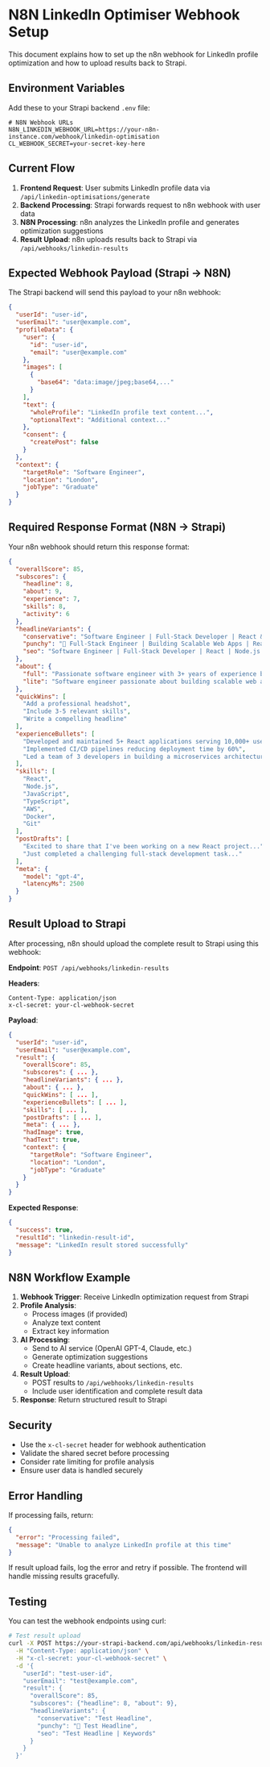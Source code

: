 # N8N LinkedIn Optimiser Webhook Setup

This document explains how to set up the n8n webhook for LinkedIn profile optimization and how to upload results back to Strapi.

## Environment Variables

Add these to your Strapi backend `.env` file:

```env
# N8N Webhook URLs
N8N_LINKEDIN_WEBHOOK_URL=https://your-n8n-instance.com/webhook/linkedin-optimisation
CL_WEBHOOK_SECRET=your-secret-key-here
```

## Current Flow

1. **Frontend Request**: User submits LinkedIn profile data via `/api/linkedin-optimisations/generate`
2. **Backend Processing**: Strapi forwards request to n8n webhook with user data
3. **N8N Processing**: n8n analyzes the LinkedIn profile and generates optimization suggestions
4. **Result Upload**: n8n uploads results back to Strapi via `/api/webhooks/linkedin-results`

## Expected Webhook Payload (Strapi → N8N)

The Strapi backend will send this payload to your n8n webhook:

```json
{
  "userId": "user-id",
  "userEmail": "user@example.com",
  "profileData": {
    "user": {
      "id": "user-id",
      "email": "user@example.com"
    },
    "images": [
      {
        "base64": "data:image/jpeg;base64,..."
      }
    ],
    "text": {
      "wholeProfile": "LinkedIn profile text content...",
      "optionalText": "Additional context..."
    },
    "consent": {
      "createPost": false
    }
  },
  "context": {
    "targetRole": "Software Engineer",
    "location": "London",
    "jobType": "Graduate"
  }
}
```

## Required Response Format (N8N → Strapi)

Your n8n webhook should return this response format:

```json
{
  "overallScore": 85,
  "subscores": {
    "headline": 8,
    "about": 9,
    "experience": 7,
    "skills": 8,
    "activity": 6
  },
  "headlineVariants": {
    "conservative": "Software Engineer | Full-Stack Developer | React & Node.js",
    "punchy": "🚀 Full-Stack Engineer | Building Scalable Web Apps | React & Node.js Expert",
    "seo": "Software Engineer | Full-Stack Developer | React | Node.js | JavaScript | TypeScript | Web Development"
  },
  "about": {
    "full": "Passionate software engineer with 3+ years of experience building scalable web applications...",
    "lite": "Software engineer passionate about building scalable web apps with React & Node.js."
  },
  "quickWins": [
    "Add a professional headshot",
    "Include 3-5 relevant skills",
    "Write a compelling headline"
  ],
  "experienceBullets": [
    "Developed and maintained 5+ React applications serving 10,000+ users",
    "Implemented CI/CD pipelines reducing deployment time by 60%",
    "Led a team of 3 developers in building a microservices architecture"
  ],
  "skills": [
    "React",
    "Node.js",
    "JavaScript",
    "TypeScript",
    "AWS",
    "Docker",
    "Git"
  ],
  "postDrafts": [
    "Excited to share that I've been working on a new React project...",
    "Just completed a challenging full-stack development task..."
  ],
  "meta": {
    "model": "gpt-4",
    "latencyMs": 2500
  }
}
```

## Result Upload to Strapi

After processing, n8n should upload the complete result to Strapi using this webhook:

**Endpoint**: `POST /api/webhooks/linkedin-results`

**Headers**:
```
Content-Type: application/json
x-cl-secret: your-cl-webhook-secret
```

**Payload**:
```json
{
  "userId": "user-id",
  "userEmail": "user@example.com",
  "result": {
    "overallScore": 85,
    "subscores": { ... },
    "headlineVariants": { ... },
    "about": { ... },
    "quickWins": [ ... ],
    "experienceBullets": [ ... ],
    "skills": [ ... ],
    "postDrafts": [ ... ],
    "meta": { ... },
    "hadImage": true,
    "hadText": true,
    "context": {
      "targetRole": "Software Engineer",
      "location": "London",
      "jobType": "Graduate"
    }
  }
}
```

**Expected Response**:
```json
{
  "success": true,
  "resultId": "linkedin-result-id",
  "message": "LinkedIn result stored successfully"
}
```

## N8N Workflow Example

1. **Webhook Trigger**: Receive LinkedIn optimization request from Strapi
2. **Profile Analysis**: 
   - Process images (if provided)
   - Analyze text content
   - Extract key information
3. **AI Processing**:
   - Send to AI service (OpenAI GPT-4, Claude, etc.)
   - Generate optimization suggestions
   - Create headline variants, about sections, etc.
4. **Result Upload**:
   - POST results to `/api/webhooks/linkedin-results`
   - Include user identification and complete result data
5. **Response**: Return structured result to Strapi

## Security

- Use the `x-cl-secret` header for webhook authentication
- Validate the shared secret before processing
- Consider rate limiting for profile analysis
- Ensure user data is handled securely

## Error Handling

If processing fails, return:

```json
{
  "error": "Processing failed",
  "message": "Unable to analyze LinkedIn profile at this time"
}
```

If result upload fails, log the error and retry if possible. The frontend will handle missing results gracefully.

## Testing

You can test the webhook endpoints using curl:

```bash
# Test result upload
curl -X POST https://your-strapi-backend.com/api/webhooks/linkedin-results \
  -H "Content-Type: application/json" \
  -H "x-cl-secret: your-cl-webhook-secret" \
  -d '{
    "userId": "test-user-id",
    "userEmail": "test@example.com",
    "result": {
      "overallScore": 85,
      "subscores": {"headline": 8, "about": 9},
      "headlineVariants": {
        "conservative": "Test Headline",
        "punchy": "🚀 Test Headline",
        "seo": "Test Headline | Keywords"
      }
    }
  }'
```
